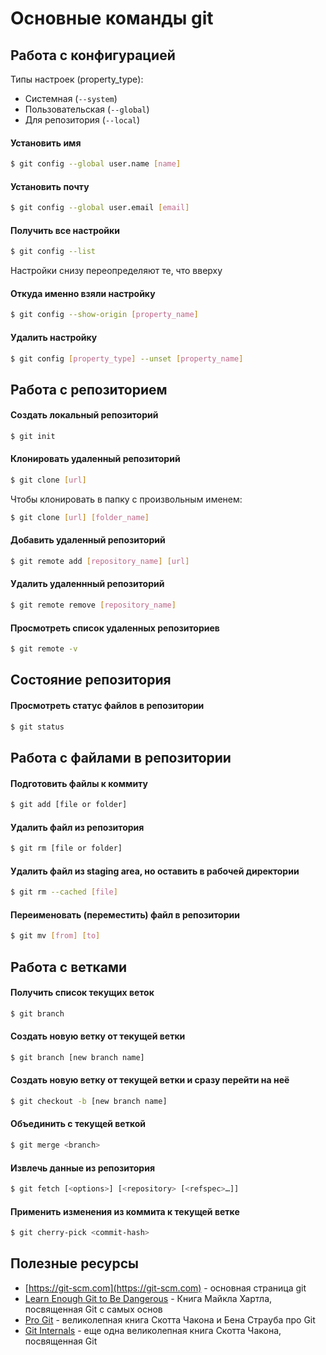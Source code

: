 ﻿# Основные команды git

## Работа с конфигурацией
Типы настроек (property_type):
- Системная (`--system`)
- Пользовательская (`--global`)
- Для репозитория (`--local`)
#### Установить имя
```sh
$ git config --global user.name [name]
```
#### Установить почту
```sh
$ git config --global user.email [email]
```
#### Получить все настройки
```sh
$ git config --list
```
Настройки снизу переопределяют те, что вверху
#### Откуда именно взяли настройку
```sh
$ git config --show-origin [property_name]
```
#### Удалить настройку
```sh
$ git config [property_type] --unset [property_name]
```

## Работа с репозиторием

#### Создать локальный репозиторий

```sh
$ git init
```

#### Клонировать удаленный репозиторий

```sh
$ git clone [url]
```


Чтобы клонировать в папку с произвольным именем:

```sh
$ git clone [url] [folder_name]
```
#### Добавить удаленный репозиторий
```sh
$ git remote add [repository_name] [url]
```
#### Удалить удаленнный репозиторий
```sh
$ git remote remove [repository_name]
```
#### Просмотреть список удаленных репозиториев
```sh
$ git remote -v
```

## Состояние репозитория
#### Просмотреть статус файлов в репозитории
```sh
$ git status
```

## Работа с файлами в репозитории
#### Подготовить файлы к коммиту
```sh
$ git add [file or folder]
```
#### Удалить файл из репозитория
```sh
$ git rm [file or folder]
```
#### Удалить файл из staging area, но оставить в рабочей директории
```sh
$ git rm --cached [file]
```
#### Переименовать (переместить) файл в репозитории
```sh
$ git mv [from] [to]
```

## Работа с ветками
#### Получить список текущих веток
```sh
$ git branch
```

#### Создать новую ветку от текущей ветки
```sh
$ git branch [new branch name]
```
#### Создать новую ветку от текущей ветки и сразу перейти на неё
```sh
$ git checkout -b [new branch name]
```

#### Объединить <branch> c текущей веткой 
```sh
$ git merge <branch> 
```

#### Извлечь данные из репозитория
```sh
$ git fetch [<options>] [<repository> [<refspec>…​]]
```

#### Применить изменения из коммита к текущей ветке
```sh
$ git cherry-pick <commit-hash>
```

## Полезные ресурсы
* [https://git-scm.com](https://git-scm.com) - основная страница git
* [Learn Enough Git to Be Dangerous](https://www.learnenough.com/git-tutorial) - Книга Майкла Хартла, посвященная Git с самых основ
* [Pro Git](https://git-scm.com/book/ru/v2) - великолепная книга Скотта Чакона и Бена Страуба про Git
* [Git Internals](https://github.com/pluralsight/git-internals-pdf) - еще одна великолепная книга Скотта Чакона, посвященная Git

